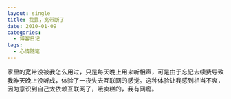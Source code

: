 ```yaml
---
layout: single
title: 我靠，宽带断了
date: 2010-01-09
categories:
  - 博客日记
tags:
  - 心情随笔
---
```


家里的宽带没被我怎么用过，只是每天晚上用来听相声，可是由于忘记去续费导致我昨天晚上没听成，体验了一夜失去互联网的感觉。这种体验让我感到相当不爽，因为意识到自己太依赖互联网了，哦卖糕的，我有网瘾。
